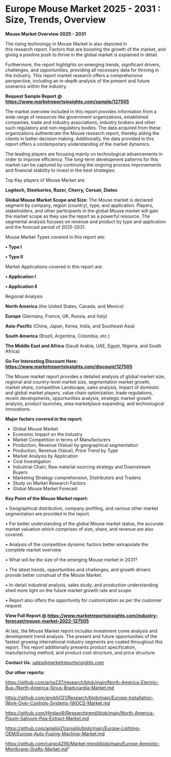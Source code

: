  # Europe Mouse Market 2025 - 2031 : Size, Trends, Overview

<Strong> Mouse Market Overview 2025 - 2031</strong>

The rising technology in Mouse Market is also depicted in this research report. Factors that are boosting the growth of the market, and giving a positive push to thrive in the global market is explained in detail.

Furthermore, the report highlights on emerging trends, significant drivers, challenges, and opportunities, providing all necessary data for thriving in the industry. This report market research offers a comprehensive perspective, including an in-depth analysis of the present and future scenarios within the industry.

<strong>Request Sample Report @ <a href=https://www.marketreportsinsights.com/sample/127505>https://www.marketreportsinsights.com/sample/127505</a></strong>

The market overview included in this report provides information from a wide range of resources like government organizations, established companies, trade and industry associations, industry brokers and other such regulatory and non-regulatory bodies. The data acquired from these organizations authenticate the Mouse research report, thereby aiding the clients in better decision making. Additionally, the data provided in this report offers a contemporary understanding of the market dynamics.

The leading players are focusing mainly on technological advancements in order to improve efficiency. The long-term development patterns for this market can be captured by continuing the ongoing process improvements and financial stability to invest in the best strategies.

Top Key players of Mouse Market are:

<strong>Logitech, Steelseries, Razer, Cherry, Corsair, Diatec</strong>

<strong><b>Global Mouse Market Scope and Size:</b></strong>
The Mouse market is declared segment by company, region (country), type, and application. Players, stakeholders, and other participants in the global Mouse market will gain the market scope as they use the report as a powerful resource. The segmental analysis focuses on revenue and product by type and application and the forecast period of 2025-2031.

Mouse Market Types covered in this report are:

<strong>• Type I

• Type II</strong>

Market Applications covered in this report are:

<strong>• Application I

• Application II</strong> 

Regional Analysis

<strong>North America</strong> (the United States, Canada, and Mexico)

<strong>Europe</strong> (Germany, France, UK, Russia, and Italy)

<strong>Asia-Pacific</strong> (China, Japan, Korea, India, and Southeast Asia)

<strong>South America</strong> (Brazil, Argentina, Colombia, etc.)

<strong>The Middle East and Africa</strong> (Saudi Arabia, UAE, Egypt, Nigeria, and South Africa)

<strong>Go For Interesting Discount Here: <a href=https://www.marketreportsinsights.com/discount/127505>https://www.marketreportsinsights.com/discount/127505</a></strong>

The Mouse market report provides a detailed analysis of global market size, regional and country-level market size, segmentation market growth, market share, competitive Landscape, sales analysis, impact of domestic and global market players, value chain optimization, trade regulations, recent developments, opportunities analysis, strategic market growth analysis, product launches, area marketplace expanding, and technological innovations.

<strong><b>Major factors covered in the report:</b></strong>
<ul>
  <li>Global Mouse Market </li>
  <li>Economic Impact on the Industry</li>
  <li>Market Competition in terms of Manufacturers</li>
  <li>Production, Revenue (Value) by geographical segmentation</li>
  <li>Production, Revenue (Value), Price Trend by Type</li>
  <li>Market Analysis by Application</li>
  <li>Cost Investigation</li>
  <li>Industrial Chain, Raw material sourcing strategy and Downstream Buyers</li>
  <li>Marketing Strategy comprehension, Distributors and Traders</li>
  <li>Study on Market Research Factors</li>
  <li>Global Mouse Market Forecast</li>
</ul>

<strong><b>Key Point of the Mouse Market report:</b></strong>

• Geographical distribution, company profiling, and various other market segmentation are provided in the report.

• For better understanding of the global Mouse market status, the accurate market valuation which comprises of size, share, and revenue are also covered.

• Analysis of the competitive dynamic factors better extrapolate the complete market overview

• What will be the size of the emerging Mouse market in 2031?

• The latest trends, opportunities and challenges, and growth drivers provide better construal of the Mouse Market.

• In-detail industrial analysis, sales study, and production understanding shed more light on the future market growth rate and scope.

• Report also offers the opportunity for customization as per the customer request.

<strong><b>View Full Report @ <a href=https://www.marketreportsinsights.com/industry-forecast/mouse-market-2022-127505>https://www.marketreportsinsights.com/industry-forecast/mouse-market-2022-127505</a></b></strong>


At last, the Mouse Market report includes investment come analysis and development trend analysis. The present and future opportunities of the fastest growing international industry segments are coated throughout this report. This report additionally presents product specification, manufacturing method, and product cost structure, and price structure.

<strong>Contact Us:</strong>
sales@marketreportsinsights.com

<strong>Our other reports:</strong>

<a href=https://github.com/arha237/research/blob/main/North-America-Electric-Bus-/North-America-Sinus-Bradycardia-Market.md>https://github.com/arha237/research/blob/main/North-America-Electric-Bus-/North-America-Sinus-Bradycardia-Market.md</a>

<a href=https://github.com/anokhi121/Research/blob/main/Europe-Installation-Work-Over-Controls-Systems-IWOCS-Market.md>https://github.com/anokhi121/Research/blob/main/Europe-Installation-Work-Over-Controls-Systems-IWOCS-Market.md</a>

<a href=https://github.com/Hindavi9/Researchtrend/blob/main/North-America-Pisum-Sativum-Pea-Extract-Market.md>https://github.com/Hindavi9/Researchtrend/blob/main/North-America-Pisum-Sativum-Pea-Extract-Market.md</a>

<a href=https://github.com/anjaliiii21/anjaliiii/blob/main/Europe-Lighting-OEM/Europe-Auto-Fusing-Machine-Market.md>https://github.com/anjaliiii21/anjaliiii/blob/main/Europe-Lighting-OEM/Europe-Auto-Fusing-Machine-Market.md</a>

<a href=https://github.com/cargo4256/Market-trend/blob/main/Europe-Amniotic-Membrane-Grafts-Market.md>https://github.com/cargo4256/Market-trend/blob/main/Europe-Amniotic-Membrane-Grafts-Market.md</a>"
